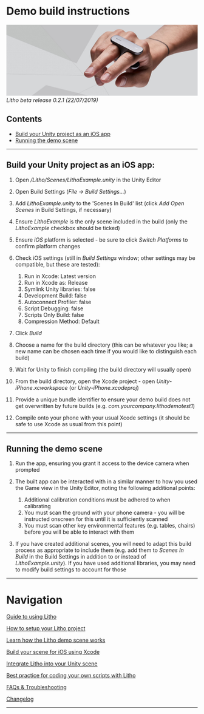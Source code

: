 # Demo build instructions

![Banner image](Images/banner1.jpg)
_Litho beta release 0.2.1 (22/07/2019)_

## Contents

* [Build your Unity project as an iOS app](#build-your-unity-project-as-an-ios-app)
* [Running the demo scene](#running-the-demo-scene)

---

## Build your Unity project as an iOS app:

1. Open _/Litho/Scenes/LithoExample.unity_ in the Unity Editor
2. Open Build Settings (_File -> Build Settings..._)
3. Add _LithoExample.unity_ to the 'Scenes In Build' list (click _Add Open Scenes_ in Build Settings, if necessary)
4. Ensure _LithoExample_ is the only scene included in the build (only the _LithoExample_ checkbox should be ticked)
5. Ensure _iOS_ platform is selected \- be sure to click _Switch Platforms_ to confirm platform changes
6. Check iOS settings (still in _Build Settings_ window; other settings may be compatible, but these are tested):

    1. Run in Xcode: Latest version
    2. Run in Xcode as: Release 
    3.  Symlink Unity libraries: false 
    4. Development Build: false 
    5. Autoconnect Profiler: false 
    6. Script Debugging: false 
    7. Scripts Only Build: false 
    8. Compression Method: Default 

7. Click _Build_
8. Choose a name for the build directory (this can be whatever you like; a new name can be chosen each time if you would like to distinguish each build)
9. Wait for Unity to finish compiling (the build directory will usually open)
10. From the build directory, open the Xcode project - open _Unity-iPhone.xcworkspace_ (or _Unity-iPhone.xcodeproj_)
11. Provide a unique bundle identifier to ensure your demo build does not get overwritten by future builds (e.g. _com.yourcompany.lithodemotest1_)
12. Compile onto your phone with your usual Xcode settings (it should be safe to use Xcode as usual from this point)

---

## Running the demo scene

1. Run the app, ensuring you grant it access to the device camera when prompted
2. The built app can be interacted with in a similar manner to how you used the Game view in the Unity Editor, noting the following additional points:

   1. Additional calibration conditions must be adhered to when calibrating
   2. You must scan the ground with your phone camera - you will be instructed onscreen for this until it is sufficiently scanned 
   3. You must scan other key environmental features (e.g. tables, chairs) before you will be able to interact with them

3. If you have created additional scenes, you will need to adapt this build process as appropriate to include them (e.g. add them to _Scenes In Build_ in the Build Settings in addition to or instead of _LithoExample.unity_).
If you have used additional libraries, you may need to modify build settings to account for those

---

# Navigation

[Guide to using Litho](UsingLitho.md)

[How to setup your Litho project](ProjectSetup.md)

[Learn how the Litho demo scene works](DemoScene.md)

[Build your scene for iOS using Xcode](BuildXcode.md)

[Integrate Litho into your Unity scene](UnityIntegration.md)

[Best practice for coding your own scripts with Litho](UnityScripting.md)

[FAQs & Troubleshooting](FAQ.md)

[Changelog](Changelog.md)

---
